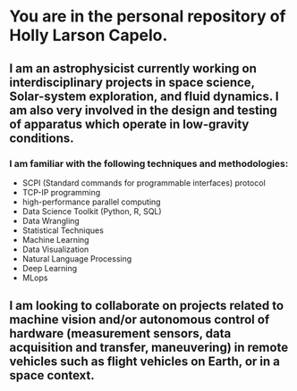 # You are in the personal repository of Holly Larson Capelo. 
## I am an astrophysicist currently working on interdisciplinary projects in space science, Solar-system exploration, and fluid dynamics. I am also very involved in the design and testing of apparatus which operate in low-gravity conditions. 

### I am familiar with the following techniques and methodologies:
- SCPI (Standard commands for programmable interfaces) protocol
- TCP-IP programming
- high-performance parallel computing
- Data Science Toolkit (Python, R, SQL)
- Data Wrangling
- Statistical Techniques
- Machine Learning
- Data Visualization
- Natural Language Processing
- Deep Learning
- MLops

## I am looking to collaborate on projects related to machine vision and/or autonomous control of hardware (measurement sensors, data acquisition and transfer, maneuvering) in remote vehicles such as flight vehicles on Earth, or in a space context. 



<!--
**hlc-astro/hlc-astro** is a ✨ _special_ ✨ repository because its `README.md` (this file) appears on your GitHub profile.

Here are some ideas to get you started:

- 🔭 I’m currently working on ...
- 🌱 I’m currently learning ...
- 👯 I’m looking to collaborate on ...
- 🤔 I’m looking for help with ...
- 💬 Ask me about ...
- 📫 How to reach me: ...
- 😄 Pronouns: ...
- ⚡ Fun fact: ...
-->
